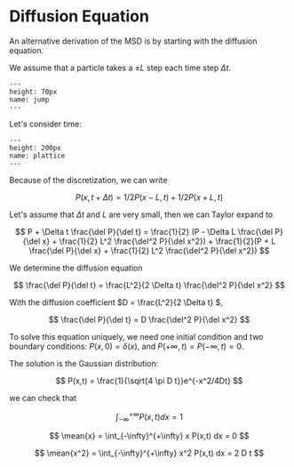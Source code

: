 # Diffusion Equation

An alternative derivation of the MSD is by starting with the diffusion equation. 

We assume that a particle takes a $\pm L$ step each time step $\Delta t$.

```{figure} jump.png
---
height: 70px
name: jump
---
```

Let's consider time:

```{figure} plattice.png
---
height: 200px
name: plattice
---
```

Because of the discretization, we can write

$$
P(x,t+\Delta t) = 1/2 P(x-L,t) + 1/2 P(x+L,t)
$$

Let's assume that $\Delta t$ and $L$ are very small, then we can Taylor expand to

$$
P + \Delta t \frac{\del P}{\del t} = \frac{1}{2} (P - \Delta L \frac{\del P}{\del x} + \frac{1}{2} L^2 \frac{\del^2 P}{\del x^2}) + \frac{1}{2}(P + L \frac{\del P}{\del x} + \frac{1}{2} L^2 \frac{\del^2 P}{\del x^2})
$$

We determine the diffusion equation

$$
\frac{\del P}{\del t} = \frac{L^2}{2 \Delta t} \frac{\del^2 P}{\del x^2}
$$

With the diffusion coefficient $D = \frac{L^2}{2 \Delta t} $,

$$
\frac{\del P}{\del t} = D \frac{\del^2 P}{\del x^2}
$$

To solve this equation uniquely, we need one initial condition and two boundary conditions: $P(x,0) = \delta(x)$, and $P(+\infty,t) = P(-\infty,t) = 0$.

The solution is the Gaussian distribution:

$$
P(x,t) = \frac{1}{\sqrt{4 \pi D t}}e^{-x^2/4Dt}
$$

we can check that

$$
\int_{-\infty}^{+\infty} P(x,t) dx = 1
$$

$$
\mean{x} = \int_{-\infty}^{+\infty} x P(x,t) dx = 0
$$

$$
\mean{x^2} = \int_{-\infty}^{+\infty} x^2 P(x,t) dx = 2 D t
$$